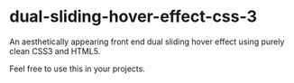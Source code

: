 # dual-sliding-hover-effect-css-3
An aesthetically appearing front end dual sliding hover effect using purely clean CSS3 and HTML5.

Feel free to use this in your projects.
